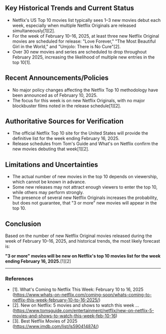 ## Key Historical Trends and Current Status

- Netflix's US Top 10 movies list typically sees 1–3 new movies debut each week, especially when multiple Netflix Originals are released simultaneously[1][2].
- For the week of February 10–16, 2025, at least three new Netflix Original movies are scheduled for release: "Love Forever," "The Most Beautiful Girl in the World," and "Umjolo: There is No Cure"[2].
- Over 30 new movies and series are scheduled to drop throughout February 2025, increasing the likelihood of multiple new entries in the top 10[1].

## Recent Announcements/Policies

- No major policy changes affecting the Netflix Top 10 methodology have been announced as of February 10, 2025.
- The focus for this week is on new Netflix Originals, with no major blockbuster films noted in the release schedule[1][2].

## Authoritative Sources for Verification

- The official Netflix Top 10 site for the United States will provide the definitive list for the week ending February 16, 2025.
- Release schedules from Tom's Guide and What's on Netflix confirm the new movies debuting that week[1][2].

## Limitations and Uncertainties

- The actual number of new movies in the top 10 depends on viewership, which cannot be known in advance.
- Some new releases may not attract enough viewers to enter the top 10, while others may perform strongly.
- The presence of several new Netflix Originals increases the probability, but does not guarantee, that "3 or more" new movies will appear in the top 10.

## Conclusion

Based on the number of new Netflix Original movies released during the week of February 10–16, 2025, and historical trends, the most likely forecast is:

**"3 or more" movies will be new on Netflix's top 10 movies list for the week ending February 16, 2025.**[1][2]

---

### References

- [1]. What's Coming to Netflix This Week: February 10 to 16, 2025 (https://www.whats-on-netflix.com/coming-soon/whats-coming-to-netflix-this-week-february-10-to-16-2025/)
- [2]. New on Netflix: 5 movies and shows to watch this week ... (https://www.tomsguide.com/entertainment/netflix/new-on-netflix-5-movies-and-shows-to-watch-this-week-feb-10-16)
- [3]. Best Netflix Movies of 2025 (https://www.imdb.com/list/ls590414874/)